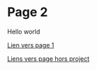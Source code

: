 # Page 2

Hello world

[Lien vers page 1](doc_1.md)

[Liens vers page hors project](https://docs.google.com/document/d/0BzsjE0CadpYqWnl3anZuUWxEUk0)